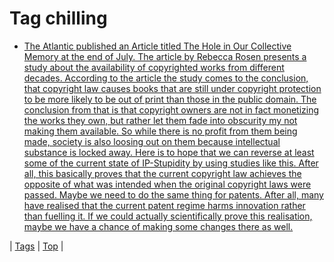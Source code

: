 <!--
title: Tag chilling
date: 2020-06-28T15:26:58.957Z
tags:
-->
# Tag chilling

 * [The Atlantic published an Article titled The Hole in Our Collective Memory at the end of July. The article by Rebecca Rosen presents a study about the availability of copyrighted works from different decades. According to the article the study comes to the conclusion, that copyright law causes books that are still under copyright protection to be more likely to be out of print than those in the public domain. The conclusion from that is that copyright owners are not in fact monetizing the works they own, but rather let them fade into obscurity my not making them available. So while there is no profit from them being made, society is also loosing out on them because intellectual substance is locked away. Here is to hope that we can reverse at least some of the current state of IP-Stupidity by using studies like this. After all, this basically proves that the current copyright law achieves the opposite of what was intended when the original copyright laws were passed. Maybe we need to do the same thing for patents. After all, many have realised that the current patent regime harms innovation rather than fuelling it. If we could actually scientifically prove this realisation, maybe we have a chance of making some changes there as well.](62338974156.md)

| [Tags](tags.md) | [Top](index.md) |
